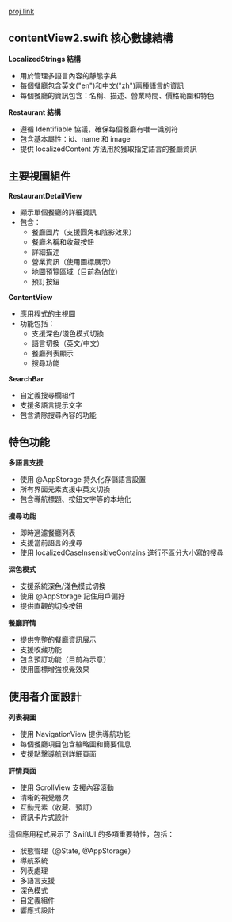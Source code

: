 <a href ="https://drive.google.com/drive/folders/1WLpgHL1t_AIcz7x77nh07r_rn2blvPVA?usp=drive_link
"> proj link </a>
## contentView2.swift 核心數據結構

**LocalizedStrings 結構**
- 用於管理多語言內容的靜態字典
- 每個餐廳包含英文("en")和中文("zh")兩種語言的資訊
- 每個餐廳的資訊包含：名稱、描述、營業時間、價格範圍和特色

**Restaurant 結構**
- 遵循 Identifiable 協議，確保每個餐廳有唯一識別符
- 包含基本屬性：id、name 和 image
- 提供 localizedContent 方法用於獲取指定語言的餐廳資訊

## 主要視圖組件

**RestaurantDetailView**
- 顯示單個餐廳的詳細資訊
- 包含：
  - 餐廳圖片（支援圓角和陰影效果）
  - 餐廳名稱和收藏按鈕
  - 詳細描述
  - 營業資訊（使用圖標展示）
  - 地圖預覽區域（目前為佔位）
  - 預訂按鈕

**ContentView**
- 應用程式的主視圖
- 功能包括：
  - 支援深色/淺色模式切換
  - 語言切換（英文/中文）
  - 餐廳列表顯示
  - 搜尋功能

**SearchBar**
- 自定義搜尋欄組件
- 支援多語言提示文字
- 包含清除搜尋內容的功能

## 特色功能

**多語言支援**
- 使用 @AppStorage 持久化存儲語言設置
- 所有界面元素支援中英文切換
- 包含導航標題、按鈕文字等的本地化

**搜尋功能**
- 即時過濾餐廳列表
- 支援當前語言的搜尋
- 使用 localizedCaseInsensitiveContains 進行不區分大小寫的搜尋

**深色模式**
- 支援系統深色/淺色模式切換
- 使用 @AppStorage 記住用戶偏好
- 提供直觀的切換按鈕

**餐廳詳情**
- 提供完整的餐廳資訊展示
- 支援收藏功能
- 包含預訂功能（目前為示意）
- 使用圖標增強視覺效果

## 使用者介面設計

**列表視圖**
- 使用 NavigationView 提供導航功能
- 每個餐廳項目包含縮略圖和簡要信息
- 支援點擊導航到詳細頁面

**詳情頁面**
- 使用 ScrollView 支援內容滾動
- 清晰的視覺層次
- 互動元素（收藏、預訂）
- 資訊卡片式設計

這個應用程式展示了 SwiftUI 的多項重要特性，包括：
- 狀態管理（@State, @AppStorage）
- 導航系統
- 列表處理
- 多語言支援
- 深色模式
- 自定義組件
- 響應式設計


